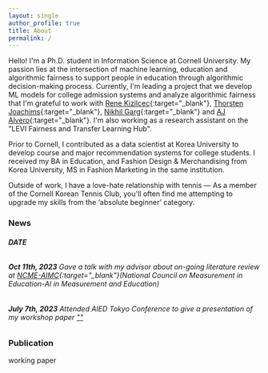 ```yaml
---
layout: single
author_profile: true
title: About
permalink: /
---
```


Hello! I'm a Ph.D. student in Information Science at Cornell University. My passion lies at the intersection of machine learning, education and algorithmic fairness to support people in education through algorithmic decision-making process. Currently, I'm leading a project that we develop ML models for college admission systems and analyze algorithmic fairness that I'm grateful to work with [Rene Kizilcec](https://rene.kizilcec.com){:target="_blank"}, [Thorsten Joachims](https://www.cs.cornell.edu/people/tj){:target="_blank"}, [Nikhil Garg](https://gargnikhil.com){:target="_blank"} and [AJ Alvero](https://ajalvero.com){:target="_blank"}. I'm also working as a research assistant on the "LEVI Fairness and Transfer Learning Hub".  

Prior to Cornell, I contributed as a data scientist at Korea University to develop course and major recommendation systems for college students. I received my BA in Education, and Fashion Design & Merchandising from Korea University, MS in Fashion Marketing in the same institution. 

Outside of work, I have a love-hate relationship with tennis — As a member of the Cornell Korean Tennis Club, you'll often find me attempting to upgrade my skills from the ‘absolute beginner’ category. 

### News
###### **DATE** 
###### **Oct 11th, 2023** Gave a talk with my advisor about on-going literature review []()at [NCME-AIMC](https://www.ncme-aime.org/){:target="_blank"}(National Council on Measurement in Education-AI in Measurement and Education) 
###### **July 7th, 2023** Attended AIED Tokyo Conference to give a presentation of my workshop paper [""]()


### Publication

working paper


